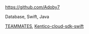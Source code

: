 
<!-- Give link to your github home page -->
<span id="github">https://github.com/Adoby7</span>

<!-- Give up to 3 expertise areas that you claim credit for -->
<span id="areas">Database, Swift, Java</span>

<!-- Give your internal and external projects related to the module -->
<span id="projects">[TEAMMATES](https://github.com/TEAMMATES/teammates), [Kentico-cloud-sdk-swift](https://github.com/Kentico/cloud-sdk-swift)</span>
